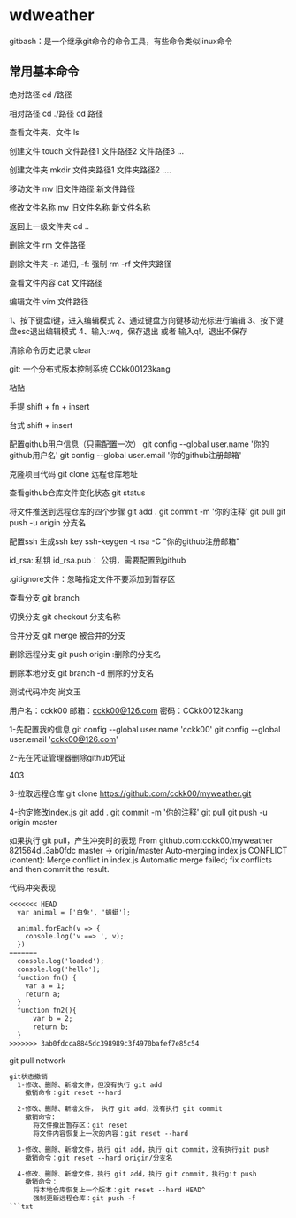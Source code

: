 # wdweather

gitbash：是一个继承git命令的命令工具，有些命令类似linux命令

## 常用基本命令

  绝对路径
  cd /路径

  相对路径
  cd ./路径
  cd 路径

  查看文件夹、文件
  ls

  创建文件
  touch 文件路径1 文件路径2 文件路径3 ...

  创建文件夹
  mkdir 文件夹路径1 文件夹路径2 ....

  移动文件
  mv 旧文件路径 新文件路径

  修改文件名称
  mv 旧文件名称 新文件名称

  返回上一级文件夹
  cd ..

  删除文件
  rm 文件路径

  删除文件夹 -r: 递归, -f: 强制
  rm -rf 文件夹路径

  查看文件内容
  cat 文件路径

  编辑文件
  vim 文件路径

  1、按下键盘i键，进入编辑模式
  2、通过键盘方向键移动光标进行编辑
  3、按下键盘esc退出编辑模式
  4、输入:wq，保存退出  或者 输入q!，退出不保存


清除命令历史记录
  clear


git: 一个分布式版本控制系统
CCkk00123kang

粘贴

手提
shift + fn + insert

台式
shift + insert

配置github用户信息（只需配置一次）
git config --global user.name '你的github用户名'
git config --global user.email '你的github注册邮箱'

克隆项目代码
git clone 远程仓库地址

查看github仓库文件变化状态
git status


将文件推送到远程仓库的四个步骤
  git add .
  git commit -m '你的注释'
  git pull
  git push -u origin 分支名



配置ssh
  生成ssh key
  ssh-keygen -t rsa -C "你的github注册邮箱"

  id_rsa: 私钥
  id_rsa.pub： 公钥，需要配置到github


  .gitignore文件：忽略指定文件不要添加到暂存区

  查看分支
  git branch

  切换分支
  git checkout 分支名称

  合并分支
  git merge 被合并的分支

  删除远程分支
  git push origin :删除的分支名

  删除本地分支
  git branch -d 删除的分支名


测试代码冲突
尚文玉

用户名：cckk00
邮箱：cckk00@126.com
密码：CCkk00123kang

1-先配置我的信息
git config --global user.name 'cckk00'
git config --global user.email 'cckk00@126.com'

2-先在凭证管理器删除github凭证

403

3-拉取远程仓库
git clone https://github.com/cckk00/myweather.git

4-约定修改index.js
git add .
git commit -m '你的注释'
git pull
git push -u origin master


如果执行 git pull，产生冲突时的表现
From github.com:cckk00/myweather
   821564d..3ab0fdc  master     -> origin/master
Auto-merging index.js
CONFLICT (content): Merge conflict in index.js
Automatic merge failed; fix conflicts and then commit the result.

代码冲突表现
```txt
<<<<<<< HEAD
  var animal = ['白兔', '蜻蜓'];

  animal.forEach(v => {
    console.log('v ==> ', v);
  })
=======
  console.log('loaded');
  console.log('hello');
  function fn() {
    var a = 1;
    return a;
  }
  function fn2(){
	  var b = 2;
	  return b;
  }
>>>>>>> 3ab0fdcca8845dc398989c3f4970bafef7e85c54
```

git pull
 network

```txt
git状态撤销
  1-修改、删除、新增文件，但没有执行 git add
    撤销命令：git reset --hard

  2-修改、删除、新增文件， 执行 git add，没有执行 git commit
    撤销命令: 
      将文件撤出暂存区：git reset
      将文件内容恢复上一次的内容：git reset --hard

  3-修改、删除、新增文件，执行 git add，执行 git commit，没有执行git push
    撤销命令：git reset --hard origin/分支名

  4-修改、删除、新增文件，执行 git add，执行 git commit，执行git push
    撤销命令：
      将本地仓库恢复上一个版本：git reset --hard HEAD^
      强制更新远程仓库：git push -f
```txt
